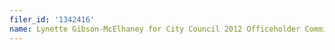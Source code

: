 ```yaml
---
filer_id: '1342416'
name: Lynette Gibson-McElhaney for City Council 2012 Officeholder Committee
---
```

